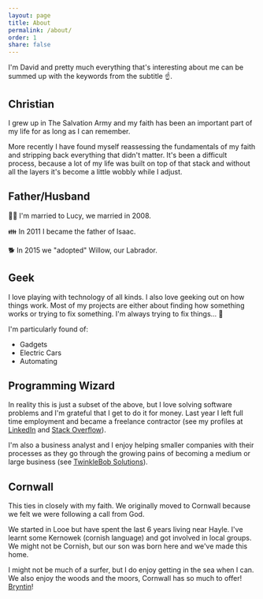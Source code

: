 ```yaml
---
layout: page
title: About
permalink: /about/
order: 1
share: false
---
```


I'm David and pretty much everything that's interesting about me can be summed up with the keywords from the subtitle :point_up:.

## Christian

I grew up in The Salvation Army and my faith has been an important part of my life for as long as I can remember.

More recently I have found myself reassessing the fundamentals of my faith and stripping back everything that didn't matter. It's been a difficult process, because a lot of my life was built on top of that stack and without all the layers it's become a little wobbly while I adjust.

## Father/Husband

:bride_with_veil: I'm married to Lucy, we married in 2008.

:family: In 2011 I became the father of Isaac.

:dog2: In 2015 we "adopted" Willow, our Labrador.

## Geek

I love playing with technology of all kinds. I also love geeking out on how things work. Most of my projects are either about finding how something works or trying to fix something. I'm always trying to fix things... :hammer:

I'm particularly found of:

* Gadgets
* Electric Cars
* Automating

## Programming Wizard

In reality this is just a subset of the above, but I love solving software problems and I'm grateful that I get to do it for money. Last year I left full time employment and became a freelance contractor (see my profiles at [LinkedIn](https://www.linkedin.com/in/davidlumm/) and [Stack Overflow](http://stackoverflow.com/users/story/1016336)).

I'm also a business analyst and I enjoy helping smaller companies with their processes as they go through the growing pains of becoming a medium or large business (see [TwinkleBob Solutions](http://twinklebob.co.uk)).

## Cornwall

This ties in closely with my faith. We originally moved to Cornwall because we felt we were following a call from God.

We started in Looe but have spent the last 6 years living near Hayle. I've learnt some Kernowek (cornish language) and got involved in local groups. We might not be Cornish, but our son was born here and we've made this home.

I might not be much of a surfer, but I do enjoy getting in the sea when I can. We also enjoy the woods and the moors, Cornwall has so much to offer! [Bryntin](http://cornishdictionary.org.uk/browse?field_word_value=bryntin)!